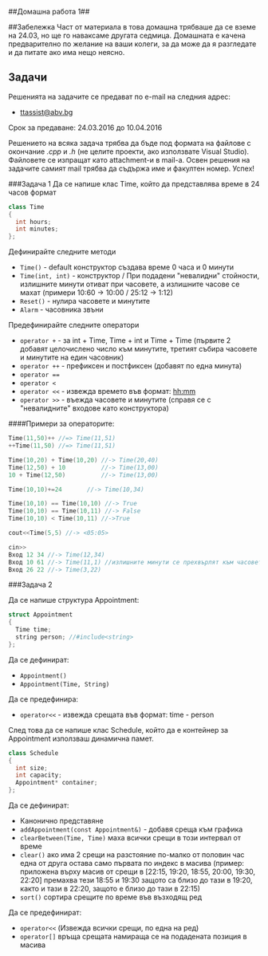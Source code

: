 ##Домашна работа 1##

##Забележка
Част от материала в това домашна трябваше да се вземе на 24.03, но ще го наваксаме другата седмица. Домашната е качена предварително по желание на ваши колеги, за да може да я разгледате и да питате ако има нещо неясно.

## Задачи ##

Решенията на задачите се предават по e-mail на следния адрес:

* ttassist@abv.bg

Срок за предаване: 24.03.2016 до 10.04.2016

Решението на всяка задача трябва да бъде под формата на файлове с окончание *.cpp* и *.h* (не целите проекти, ако използвате Visual Studio). Файловете се изпращат като attachment-и в mail-a. Освен решения на задачите самият mail трябва да съдържа име и факултен номер. Успех!

###Задача 1
Да се напише клас Time, който да представлява време в 24 часов формат
```c++
class Time
{
  int hours;
  int minutes;
};
```

Дефинирайте следните методи

* ```Time()``` - default конструктор създава време 0 часа и 0 минути
* ```Time(int, int)``` - конструктор / При подадени "невалидни" стойности, излишните минути отиват при часовете, а излишните часове се махат (примери 10:60 -> 10:00 / 25:12 -> 1:12)
* ```Reset()``` - нулира часовете и минутите
* ```Alarm``` - часовника звъни

Предефинирайте следните оператори
* ```operator +``` - за int + Тime, Тime + int и Тime + Тime (първите 2 добавят целочислено число към минутите, третият събира часовете и минутите на един часовник)
* ```operator ++``` - префиксен и постфиксен (добавят по една минута)
* ```operator ==``` 
* ```operator <``` 
* ```operator <<``` - извежда времето във формат: <hh:mm>
* ```operator >>``` - въежда часовете и минутите (справя се с "невалидните" входове като конструктора)

####Примери за операторите:
```c++
Time(11,50)++ //=> Time(11,51)
++Time(11,50) //=> Time(11,51)

Time(10,20) + Time(10,20) //-> Time(20,40)
Time(12,50) + 10          //-> Time(13,00)
10 + Time(12,50)          //-> Time(13,00)

Time(10,10)+=24		  //-> Time(10,34)

Time(10,10) == Time(10,10) //-> True
Time(10,10) == Time(10,11) //-> False
Time(10,10) < Time(10,11) //->True

cout<<Time(5,5) //-> <05:05>

cin>>
Вход 12 34 //-> Time(12,34)
Вход 10 61 //-> Time(11,1) //излишните минути се прехвърлят към часовете
Вход 26 22 //-> Time(3,22)
```

###Задача 2

Да се напише структура Appointment:

```c++
struct Appointment
{
  Time time;
  string person; //#include<string>
};
```

Да се дефинират:
* ```Appointment()``` 
* ```Appointment(Time, String)```

Да се предефинира:
* ```operator<<``` - извежда срещата във формат: time - person

След това да се напише клас Schedule, който да е контейнер за Appointment използваш динамична памет.

```c++
class Schedule
{
  int size;
  int capacity;
  Appointment* container;
};
```
Да се дефинират:
* Канонично представяне
* ```addAppointment(const Appointment&)``` - добавя среща към графика
* ```clearBetween(Time, Time)``` маха всички срещи в този интервал от време
* ```clear()``` ако има 2 срещи на разстояние по-малко от половин час една от друга остава само първата по индекс в масива (пример: приложена върху масив от срещи в [22:15, 19:20, 18:55, 20:00, 19:30, 22:20] премахва тези 18:55 и 19:30 защото са близо до тази в 19:20, както и тази в 22:20, защото е близо до тази в 22:15)
* ```sort()``` сортира срещите по време във възходящ ред

Да се предефинират:
* ```operator<<``` (Извежда всички срещи, по една на ред)
* ```operator[]``` връща срещата намираща се на подадената позиция в масива
